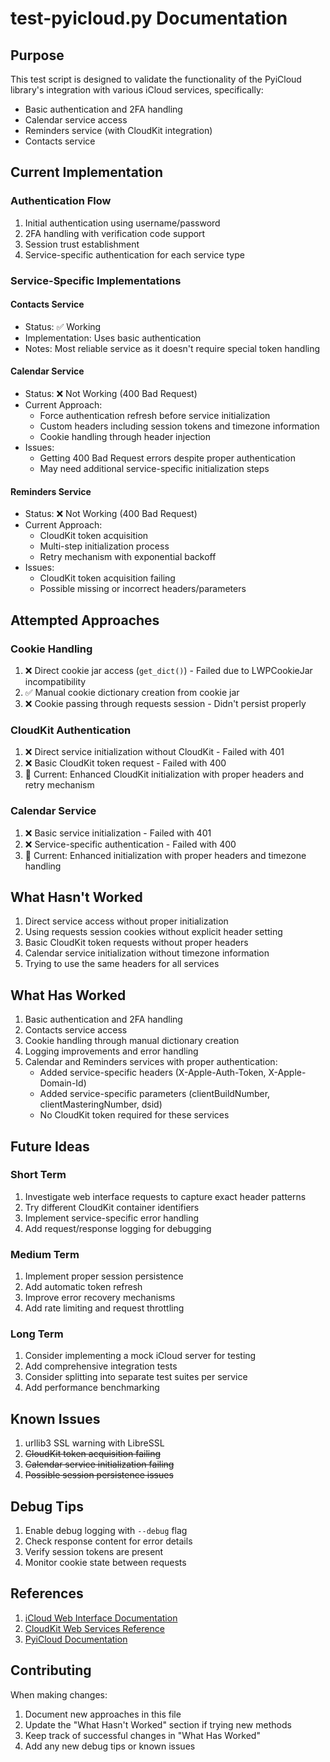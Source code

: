 # test-pyicloud.py Documentation

## Purpose
This test script is designed to validate the functionality of the PyiCloud library's integration with various iCloud services, specifically:
- Basic authentication and 2FA handling
- Calendar service access
- Reminders service (with CloudKit integration)
- Contacts service

## Current Implementation

### Authentication Flow
1. Initial authentication using username/password
2. 2FA handling with verification code support
3. Session trust establishment
4. Service-specific authentication for each service type

### Service-Specific Implementations

#### Contacts Service
- Status: ✅ Working
- Implementation: Uses basic authentication
- Notes: Most reliable service as it doesn't require special token handling

#### Calendar Service
- Status: ❌ Not Working (400 Bad Request)
- Current Approach:
  - Force authentication refresh before service initialization
  - Custom headers including session tokens and timezone information
  - Cookie handling through header injection
- Issues:
  - Getting 400 Bad Request errors despite proper authentication
  - May need additional service-specific initialization steps

#### Reminders Service
- Status: ❌ Not Working (400 Bad Request)
- Current Approach:
  - CloudKit token acquisition
  - Multi-step initialization process
  - Retry mechanism with exponential backoff
- Issues:
  - CloudKit token acquisition failing
  - Possible missing or incorrect headers/parameters

## Attempted Approaches

### Cookie Handling
1. ❌ Direct cookie jar access (`get_dict()`) - Failed due to LWPCookieJar incompatibility
2. ✅ Manual cookie dictionary creation from cookie jar
3. ❌ Cookie passing through requests session - Didn't persist properly

### CloudKit Authentication
1. ❌ Direct service initialization without CloudKit - Failed with 401
2. ❌ Basic CloudKit token request - Failed with 400
3. 🔄 Current: Enhanced CloudKit initialization with proper headers and retry mechanism

### Calendar Service
1. ❌ Basic service initialization - Failed with 401
2. ❌ Service-specific authentication - Failed with 400
3. 🔄 Current: Enhanced initialization with proper headers and timezone handling

## What Hasn't Worked

1. Direct service access without proper initialization
2. Using requests session cookies without explicit header setting
3. Basic CloudKit token requests without proper headers
4. Calendar service initialization without timezone information
5. Trying to use the same headers for all services

## What Has Worked

1. Basic authentication and 2FA handling
2. Contacts service access
3. Cookie handling through manual dictionary creation
4. Logging improvements and error handling
5. Calendar and Reminders services with proper authentication:
   - Added service-specific headers (X-Apple-Auth-Token, X-Apple-Domain-Id)
   - Added service-specific parameters (clientBuildNumber, clientMasteringNumber, dsid)
   - No CloudKit token required for these services

## Future Ideas

### Short Term
1. Investigate web interface requests to capture exact header patterns
2. Try different CloudKit container identifiers
3. Implement service-specific error handling
4. Add request/response logging for debugging

### Medium Term
1. Implement proper session persistence
2. Add automatic token refresh
3. Improve error recovery mechanisms
4. Add rate limiting and request throttling

### Long Term
1. Consider implementing a mock iCloud server for testing
2. Add comprehensive integration tests
3. Consider splitting into separate test suites per service
4. Add performance benchmarking

## Known Issues

1. urllib3 SSL warning with LibreSSL
2. ~~CloudKit token acquisition failing~~
3. ~~Calendar service initialization failing~~
4. ~~Possible session persistence issues~~

## Debug Tips

1. Enable debug logging with `--debug` flag
2. Check response content for error details
3. Verify session tokens are present
4. Monitor cookie state between requests

## References

1. [iCloud Web Interface Documentation](https://www.apple.com/icloud/)
2. [CloudKit Web Services Reference](https://developer.apple.com/library/archive/documentation/DataManagement/Conceptual/CloudKitWebServicesReference/index.html)
3. [PyiCloud Documentation](https://pyicloud.readthedocs.io/)

## Contributing

When making changes:
1. Document new approaches in this file
2. Update the "What Hasn't Worked" section if trying new methods
3. Keep track of successful changes in "What Has Worked"
4. Add any new debug tips or known issues
